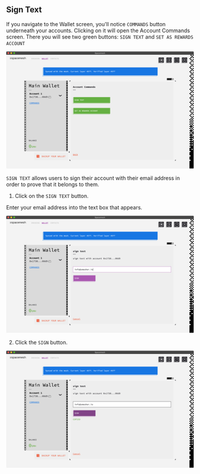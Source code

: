 ## Sign Text

If you navigate to the Wallet screen, you'll notice `COMMANDS` button underneath your accounts. Clicking on it will open the Account Commands screen. There you will see two green buttons: `SIGN TEXT` and `SET AS REWARDS ACCOUNT`

![](images/v1.0/account_commands.png)

`SIGN TEXT` allows users to sign their account with their email address in order to prove that it belongs to them.

1. Click on the `SIGN TEXT` button.

Enter your email address into the text box that appears.

![](images/v1.0/sign_text_1.png)

2. Click the `SIGN` button.

![](images/v1.0/sign_text_2.png)
